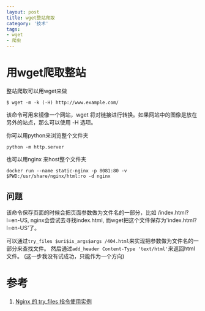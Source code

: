 ```yaml
---
layout: post
title: wget整站爬取
category: '技术'
tags:
- wget
- 爬虫
---
```


# 用wget爬取整站
整站爬取可以用wget来做

~~~
$ wget -m -k (-H) http://www.example.com/
~~~
该命令可用来镜像一个网站，wget 将对链接进行转换。如果网站中的图像是放在另外的站点，那么可以使用 -H 选项。

你可以用python来浏览整个文件夹

~~~
python -m http.server
~~~

也可以用nginx 来host整个文件夹
~~~
docker run --name static-nginx -p 8081:80 -v $PWD:/usr/share/nginx/html:ro -d nginx
~~~

## 问题

该命令保存页面的时候会把页面参数做为文件名的一部分，比如 /index.html?l=en-US, nginx会尝试去寻找index.html, 而wget把这个文件保存为'index.html?l=en-US'了。

可以通过`try_files $uri$is_args$args /404.html`来实现把参数做为文件名的一部分来查找文件。
然后通过`add_header Content-Type 'text/html'`来返回html文件。 (这一步我没有试成功，只能作为一个方向)

# 参考
1. [Nginx 的 try_files 指令使用实例](https://www.hi-linux.com/posts/53878.html)